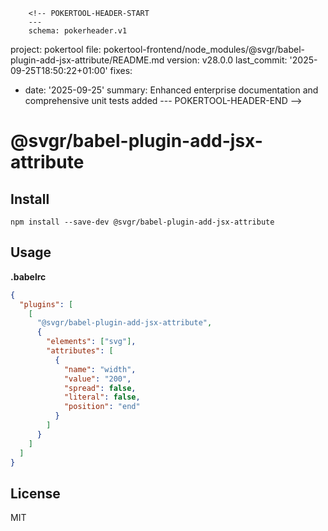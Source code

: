         <!-- POKERTOOL-HEADER-START
        ---
        schema: pokerheader.v1
project: pokertool
file: pokertool-frontend/node_modules/@svgr/babel-plugin-add-jsx-attribute/README.md
version: v28.0.0
last_commit: '2025-09-25T18:50:22+01:00'
fixes:
- date: '2025-09-25'
  summary: Enhanced enterprise documentation and comprehensive unit tests added
        ---
        POKERTOOL-HEADER-END -->
# @svgr/babel-plugin-add-jsx-attribute

## Install

```
npm install --save-dev @svgr/babel-plugin-add-jsx-attribute
```

## Usage

**.babelrc**

```json
{
  "plugins": [
    [
      "@svgr/babel-plugin-add-jsx-attribute",
      {
        "elements": ["svg"],
        "attributes": [
          {
            "name": "width",
            "value": "200",
            "spread": false,
            "literal": false,
            "position": "end"
          }
        ]
      }
    ]
  ]
}
```

## License

MIT
